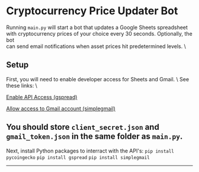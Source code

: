 # Cryptocurrency Price Updater Bot

Running `main.py` will start a bot that updates a Google Sheets spreadsheet \
with cryptocurrency prices of your choice every 30 seconds. Optionally, the bot \
can send email notifications when asset prices hit predetermined levels. \

## Setup
First, you will need to enable developer access for Sheets and Gmail. \ 
See these links: \

[Enable API Access (gspread)](https://docs.gspread.org/en/latest/oauth2.html#enable-api-access-for-a-project)

[Allow access to Gmail account (simplegmail)](https://githubhelp.com/jeremyephron/simplegmail)

You should store `client_secret.json` and `gmail_token.json` in the same folder as `main.py`.
---

Next, install Python packages to interract with the API's:
`pip install pycoingecko`
`pip install gspread`
`pip install simplegmail`

---









